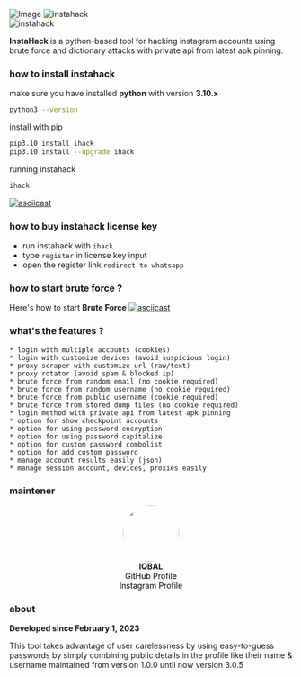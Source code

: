 ![Image](https://github.com/user-attachments/assets/6a6bbb02-fc9e-40aa-9e76-24813904ea36)
![instahack](https://img.shields.io/badge/project%20-INSTAHACK-SCRIPT?colorA=181818&colorB=16c41e&style=for-the-badge)  
![instahack](https://img.shields.io/badge/version%20-3.0.5-SCRIPT?colorA=181818&colorB=16c41e&style=for-the-badge)

**InstaHack** is a python-based tool for hacking instagram accounts using brute force and dictionary attacks with private api from latest apk pinning.

### how to install instahack
make sure you have installed **python** with version **3.10.x**
```bash
python3 --version
```
install with pip
````bash 
pip3.10 install ihack
pip3.10 install --upgrade ihack
````
running instahack
```bash
ihack
```

[![asciicast](https://asciinema.org/a/703351.svg)](https://asciinema.org/a/703351)

### how to buy instahack license key
* run instahack with ```ihack```
* type ```register``` in license key input
* open the register link ```redirect to whatsapp```

### how to start brute force ?
Here's how to start **Brute Force**
[![asciicast](https://asciinema.org/a/703393.svg)](https://asciinema.org/a/703393)

### what's the features ?
```text
* login with multiple accounts (cookies)
* login with customize devices (avoid suspicious login)
* proxy scraper with customize url (raw/text)
* proxy rotator (avoid spam & blocked ip)
* brute force from random email (no cookie required)
* brute force from random username (no cookie required)
* brute force from public username (cookie required)
* brute force from stored dump files (no cookie required)
* login method with private api from latest apk pinning
* option for show checkpoint accounts
* option for using password encryption
* option for using password capitalize
* option for custom password combolist
* option for add custom password 
* manage account results easily (json)
* manage session account, devices, proxies easily
```
### maintener
<p align="center">
  <img src="https://2.gravatar.com/avatar/883c7ebdf4f802eeeaafad5c229372afdb625e67de197c88272fa2fcf12256fb?size=512" width="100" style="border-radius: 50%;">
  <br>
  <b>IQBAL</b>
  <br>
  <a href="https://github.com/iqbalmh18" target="_blank" style="color: black; text-decoration: none;">
    GitHub Profile
  </a>
  <br>
  <a href="https://instagram.com/iqbalmh18" target="_blank" style="color: black; text-decoration: none;">
    Instagram Profile
  </a>
</p>

### about
**Developed since February 1, 2023**

This tool takes advantage of user carelessness
by using easy-to-guess passwords by simply combining
public details in the profile like their name & username
maintained from version 1.0.0 until now version 3.0.5
